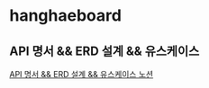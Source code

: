 # hanghaeboard

## API 명서 && ERD 설계 && 유스케이스

[API 명서 && ERD 설계 && 유스케이스 노션](https://desert-package-119.notion.site/Spring-Lv-3-df8021f757b44764b31174e72722b67e)
